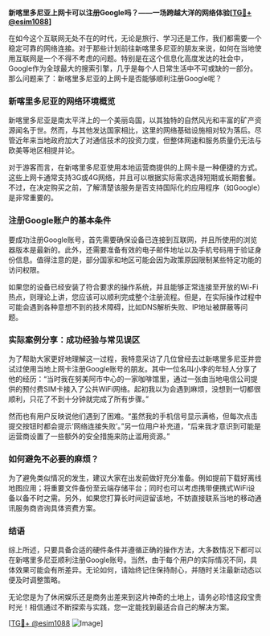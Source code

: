 **新喀里多尼亚上网卡可以注册Google吗？——一场跨越大洋的网络体验[[TG💪+ @esim1088](https://t.me/s/esim1088)]**

在如今这个互联网无处不在的时代，无论是旅行、学习还是工作，我们都需要一个稳定可靠的网络连接。对于那些计划前往新喀里多尼亚的朋友来说，如何在当地使用互联网是一个不得不考虑的问题。特别是在这个信息化高度发达的社会中，Google作为全球最大的搜索引擎，几乎是每个人日常生活中不可或缺的一部分。那么问题来了：新喀里多尼亚的上网卡是否能够顺利注册Google呢？

### 新喀里多尼亚的网络环境概览

新喀里多尼亚是南太平洋上的一个美丽岛国，以其独特的自然风光和丰富的矿产资源闻名于世。然而，与其他发达国家相比，这里的网络基础设施相对较为落后。尽管近年来当地政府加大了对通信技术的投资力度，但整体网速和服务质量仍无法与欧美等地区相提并论。

对于游客而言，在新喀里多尼亚使用本地运营商提供的上网卡是一种便捷的方式。这些上网卡通常支持3G或4G网络，并且可以根据实际需求选择短期或长期套餐。不过，在决定购买之前，了解清楚该服务是否支持国际化的应用程序（如Google）是非常重要的。

### 注册Google账户的基本条件

要成功注册Google账号，首先需要确保设备已连接到互联网，并且所使用的浏览器版本是最新的。此外，还需要准备有效的电子邮件地址以及手机号码用于验证身份信息。值得注意的是，部分国家和地区可能会因为政策原因限制某些特定功能的访问权限。

如果您的设备已经安装了符合要求的操作系统，并且能够正常连接至开放的Wi-Fi热点，则理论上讲，您应该可以顺利完成整个注册流程。但是，在实际操作过程中可能会遇到各种意想不到的技术障碍，比如DNS解析失败、IP地址被屏蔽等问题。

### 实际案例分享：成功经验与常见误区

为了帮助大家更好地理解这一过程，我特意采访了几位曾经去过新喀里多尼亚并尝试过使用当地上网卡注册Google账号的朋友。其中一位名叫小李的年轻人分享了他的经历：“当时我在努美阿市中心的一家咖啡馆里，通过一张由当地电信公司提供的预付费SIM卡接入了公共WiFi网络。起初我以为会遇到麻烦，没想到一切都很顺利，只花了不到十分钟就完成了所有步骤。”

然而也有用户反映说他们遇到了困难。“虽然我的手机信号显示满格，但每次点击提交按钮时都会提示‘网络连接失败’。”另一位用户补充道，“后来我才意识到可能是运营商设置了一些额外的安全措施来防止滥用资源。”

### 如何避免不必要的麻烦？

为了避免类似情况的发生，建议大家在出发前做好充分准备。例如提前下载好离线地图应用；将重要文件备份至云端存储平台；同时也可以考虑携带便携式WiFi设备以备不时之需。另外，如果您打算长时间逗留该地，不妨直接联系当地的移动通讯服务商咨询具体资费方案。

### 结语

综上所述，只要具备合适的硬件条件并遵循正确的操作方法，大多数情况下都可以在新喀里多尼亚顺利注册Google账号。当然，由于每个用户的实际情况不同，具体效果可能会有所差异。无论如何，请始终记住保持耐心，并随时关注最新动态以便及时调整策略。

无论您是为了休闲娱乐还是商务出差来到这片神奇的土地上，请务必珍惜这段宝贵时光！相信通过不断探索与实践，您一定能找到最适合自己的解决方案。

[[TG💪+ @esim1088](https://t.me/s/esim1088) ![Image](https://i.postimg.cc/4NQfJmqS/Snipaste-2025-05-13-00-14-12.png)]